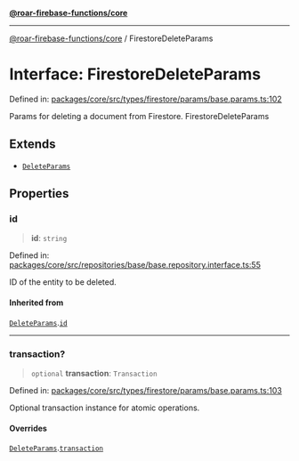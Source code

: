 [**@roar-firebase-functions/core**](../README.md)

***

[@roar-firebase-functions/core](../README.md) / FirestoreDeleteParams

# Interface: FirestoreDeleteParams

Defined in: [packages/core/src/types/firestore/params/base.params.ts:102](https://github.com/yeatmanlab/roar-firebase-functions/blob/24ea7b8e0f05ba2fca7d62901c43f15726f15a89/packages/core/src/types/firestore/params/base.params.ts#L102)

Params for deleting a document from Firestore.
 FirestoreDeleteParams

## Extends

- [`DeleteParams`](DeleteParams.md)

## Properties

### id

> **id**: `string`

Defined in: [packages/core/src/repositories/base/base.repository.interface.ts:55](https://github.com/yeatmanlab/roar-firebase-functions/blob/24ea7b8e0f05ba2fca7d62901c43f15726f15a89/packages/core/src/repositories/base/base.repository.interface.ts#L55)

ID of the entity to be deleted.

#### Inherited from

[`DeleteParams`](DeleteParams.md).[`id`](DeleteParams.md#id)

***

### transaction?

> `optional` **transaction**: `Transaction`

Defined in: [packages/core/src/types/firestore/params/base.params.ts:103](https://github.com/yeatmanlab/roar-firebase-functions/blob/24ea7b8e0f05ba2fca7d62901c43f15726f15a89/packages/core/src/types/firestore/params/base.params.ts#L103)

Optional transaction instance for atomic operations.

#### Overrides

[`DeleteParams`](DeleteParams.md).[`transaction`](DeleteParams.md#transaction)
